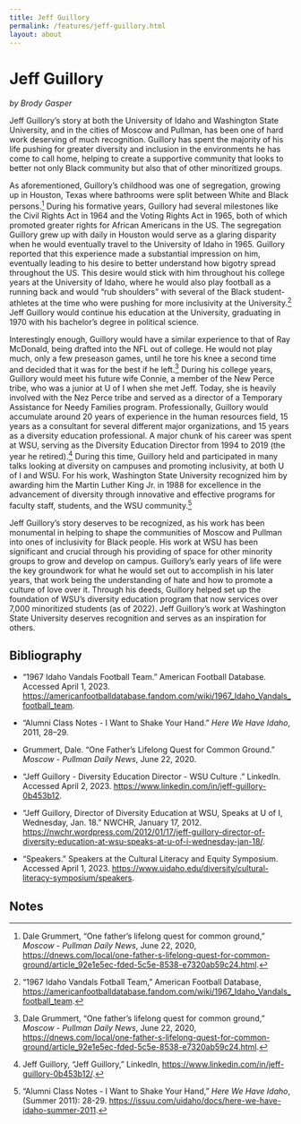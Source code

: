 ```yaml
---
title: Jeff Guillory
permalink: /features/jeff-guillory.html
layout: about
---
```


# Jeff Guillory

*by Brody Gasper*

Jeff Guillory’s story at both the University of Idaho and Washington State University, and in the cities of Moscow and Pullman, has been one of hard work deserving of much recognition.  Guillory has spent the majority of his life pushing for greater diversity and inclusion in the environments he has come to call home, helping to create a supportive community that looks to better not only Black community but also that of other minoritized groups.

As aforementioned, Guillory’s childhood was one of segregation, growing up in Houston, Texas where bathrooms were split between White and Black persons.[^1]  During his formative years, Guillory had several milestones like the Civil Rights Act in 1964 and the Voting Rights Act in 1965, both of which promoted greater rights for African Americans in the US.  The segregation Guillory grew up with daily in Houston would serve as a glaring disparity when he would eventually travel to the University of Idaho in 1965.  Guillory reported that this experience made a substantial impression on him, eventually leading to his desire to better understand how bigotry spread throughout the US.  This desire would stick with him throughout his college years at the University of Idaho, where he would also play football as a running back and would “rub shoulders” with several of the Black student-athletes at the time who were pushing for more inclusivity at the University.[^2]  Jeff Guillory would continue his education at the University, graduating in 1970 with his bachelor’s degree in political science.

Interestingly enough, Guillory would have a similar experience to that of Ray McDonald, being drafted into the NFL out of college.  He would not play much, only a few preseason games, until he tore his knee a second time and decided that it was for the best if he left.[^3]  During his college years, Guillory would meet his future wife Connie, a member of the New Perce tribe, who was a junior at U of I when she met Jeff.  Today, she is heavily involved with the Nez Perce tribe and served as a director of a Temporary Assistance for Needy Families program.  Professionally, Guillory would accumulate around 20 years of experience in the human resources field, 15 years as a consultant for several different major organizations, and 15 years as a diversity education professional.  A major chunk of his career was spent at WSU, serving as the Diversity Education Director from 1994 to 2019 (the year he retired).[^4]  During this time, Guillory held and participated in many talks looking at diversity on campuses and promoting inclusivity, at both U of I and WSU.  For his work, Washington State University recognized him by awarding him the Martin Luther King Jr. in 1988 for excellence in the advancement of diversity through innovative and effective programs for faculty staff, students, and the WSU community.[^5]

Jeff Guillory’s story deserves to be recognized, as his work has been monumental in helping to shape the communities of Moscow and Pullman into ones of inclusivity for Black people.  His work at WSU has been significant and crucial through his providing of space for other minority groups to grow and develop on campus.  Guillory’s early years of life were the key groundwork for what he would set out to accomplish in his later years, that work being the understanding of hate and how to promote a culture of love over it.  Through his deeds, Guillory helped set up the foundation of WSU’s diversity education program that now services over 7,000 minoritized students (as of 2022).  Jeff Guillory’s work at Washington State University deserves recognition and serves as an inspiration for others.

## Bibliography

- “1967 Idaho Vandals Football Team.” American Football Database. Accessed April 1, 2023. https://americanfootballdatabase.fandom.com/wiki/1967_Idaho_Vandals_football_team.

- “Alumni Class Notes - I Want to Shake Your Hand.” _Here We Have Idaho_, 2011, 28–29.

- Grummert, Dale. “One Father’s Lifelong Quest for Common Ground.” _Moscow - Pullman Daily News_, June 22, 2020.

- “Jeff Guillory - Diversity Education Director - WSU Culture .” LinkedIn. Accessed April 2, 2023. https://www.linkedin.com/in/jeff-guillory-0b453b12.

- “Jeff Guillory, Director of Diversity Education at WSU, Speaks at U of I, Wednesday, Jan. 18.” NWCHR, January 17, 2012. https://nwchr.wordpress.com/2012/01/17/jeff-guillory-director-of-diversity-education-at-wsu-speaks-at-u-of-i-wednesday-jan-18/.

- “Speakers.” Speakers at the Cultural Literacy and Equity Symposium. Accessed April 1, 2023. https://www.uidaho.edu/diversity/cultural-literacy-symposium/speakers. 

## Notes

[^1]:
     Dale Grummert, “One father’s lifelong quest for common ground,” _Moscow - Pullman Daily News_, June 22, 2020, https://dnews.com/local/one-father-s-lifelong-quest-for-common-ground/article_92e1e5ec-fded-5c5e-8538-e7320ab59c24.html.

[^2]:
     “1967 Idaho Vandals Fotball Team,” American Football Database, https://americanfootballdatabase.fandom.com/wiki/1967_Idaho_Vandals_football_team.

[^3]:
     Dale Grummert, “One father’s lifelong quest for common ground,” _Moscow - Pullman Daily News_, June 22, 2020, https://dnews.com/local/one-father-s-lifelong-quest-for-common-ground/article_92e1e5ec-fded-5c5e-8538-e7320ab59c24.html.

[^4]:
     Jeff Guillory, “Jeff Guillory,” LinkedIn, https://www.linkedin.com/in/jeff-guillory-0b453b12/.

[^5]:
     “Alumni Class Notes - I Want to Shake Your Hand,” _Here We Have Idaho_, (Summer 2011): 28-29. https://issuu.com/uidaho/docs/here-we-have-idaho-summer-2011.
